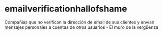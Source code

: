 # emailverificationhallofshame
Compañías que no verifican la dirección de email de sus clientes y envían mensajes personales a cuentas de otros usuarios - El muro de la vergüenza
